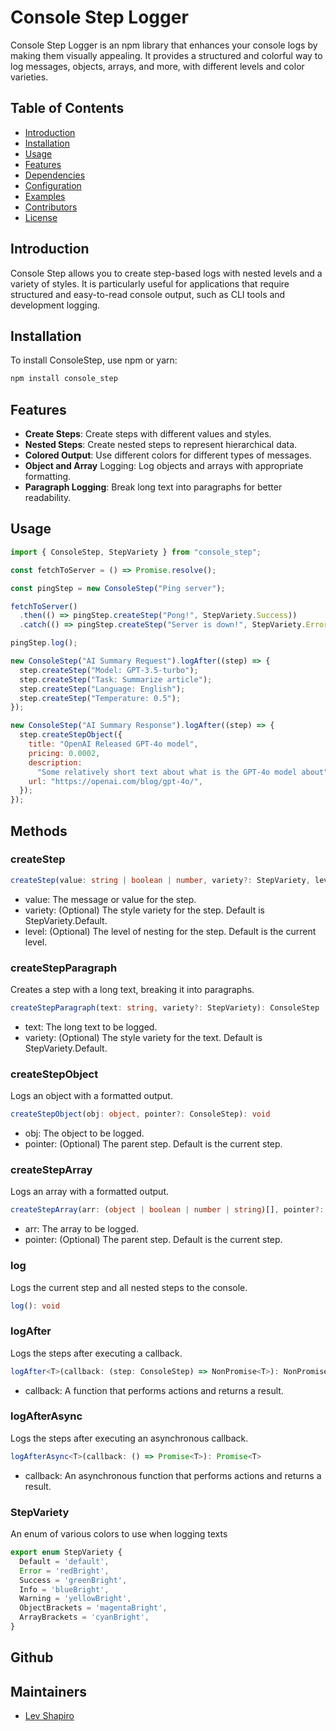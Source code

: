 # Console Step Logger

Console Step Logger is an npm library that enhances your console logs by making them visually appealing. It provides a structured and colorful way to log messages, objects, arrays, and more, with different levels and color varieties.

## Table of Contents

- [Introduction](#introduction)
- [Installation](#installation)
- [Usage](#usage)
- [Features](#features)
- [Dependencies](#dependencies)
- [Configuration](#configuration)
- [Examples](#examples)
- [Contributors](#contributors)
- [License](#license)

## Introduction

Console Step allows you to create step-based logs with nested levels and a variety of styles. It is particularly useful for applications that require structured and easy-to-read console output, such as CLI tools and development logging.

## Installation

To install ConsoleStep, use npm or yarn:

```bash
npm install console_step
```

## Features

- **Create Steps**: Create steps with different values and styles.
- **Nested Steps**: Create nested steps to represent hierarchical data.
- **Colored Output**: Use different colors for different types of messages.
- **Object and Array** Logging: Log objects and arrays with appropriate formatting.
- **Paragraph Logging**: Break long text into paragraphs for better readability.

## Usage

```javascript
import { ConsoleStep, StepVariety } from "console_step";

const fetchToServer = () => Promise.resolve();

const pingStep = new ConsoleStep("Ping server");

fetchToServer()
  .then(() => pingStep.createStep("Pong!", StepVariety.Success))
  .catch(() => pingStep.createStep("Server is down!", StepVariety.Error));

pingStep.log();

new ConsoleStep("AI Summary Request").logAfter((step) => {
  step.createStep("Model: GPT-3.5-turbo");
  step.createStep("Task: Summarize article");
  step.createStep("Language: English");
  step.createStep("Temperature: 0.5");
});

new ConsoleStep("AI Summary Response").logAfter((step) => {
  step.createStepObject({
    title: "OpenAI Released GPT-4o model",
    pricing: 0.0002,
    description:
      "Some relatively short text about what is the GPT-4o model about",
    url: "https://openai.com/blog/gpt-4o/",
  });
});
```

## Methods

### createStep

```typescript
createStep(value: string | boolean | number, variety?: StepVariety, level?: number): ConsoleStep
```
- value: The message or value for the step.
- variety: (Optional) The style variety for the step. Default is StepVariety.Default.
- level: (Optional) The level of nesting for the step. Default is the current level.

### createStepParagraph
Creates a step with a long text, breaking it into paragraphs.

```typescript
createStepParagraph(text: string, variety?: StepVariety): ConsoleStep
```
- text: The long text to be logged.
- variety: (Optional) The style variety for the text. Default is StepVariety.Default.

### createStepObject
Logs an object with a formatted output.

```typescript
createStepObject(obj: object, pointer?: ConsoleStep): void
```
- obj: The object to be logged.
- pointer: (Optional) The parent step. Default is the current step.

### createStepArray
Logs an array with a formatted output.

```typescript
createStepArray(arr: (object | boolean | number | string)[], pointer?: ConsoleStep): void
```
- arr: The array to be logged.
- pointer: (Optional) The parent step. Default is the current step.

### log
Logs the current step and all nested steps to the console.

```typescript
log(): void
```

### logAfter
Logs the steps after executing a callback.

```typescript
logAfter<T>(callback: (step: ConsoleStep) => NonPromise<T>): NonPromise<T>
```
- callback: A function that performs actions and returns a result.

### logAfterAsync
Logs the steps after executing an asynchronous callback.

```typescript
logAfterAsync<T>(callback: () => Promise<T>): Promise<T>
```
- callback: An asynchronous function that performs actions and returns a result.

### StepVariety
An enum of various colors to use when logging texts
```typescript
export enum StepVariety {
  Default = 'default',
  Error = 'redBright',
  Success = 'greenBright',
  Info = 'blueBright',
  Warning = 'yellowBright',
  ObjectBrackets = 'magentaBright',
  ArrayBrackets = 'cyanBright',
}
```

## Github


## Maintainers

- [Lev Shapiro](https://github.com/Lev-Shapiro)